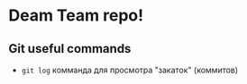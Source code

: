 # Deam Team repo!


## Git useful commands

- `git log` комманда для просмотра "закаток" (коммитов)
